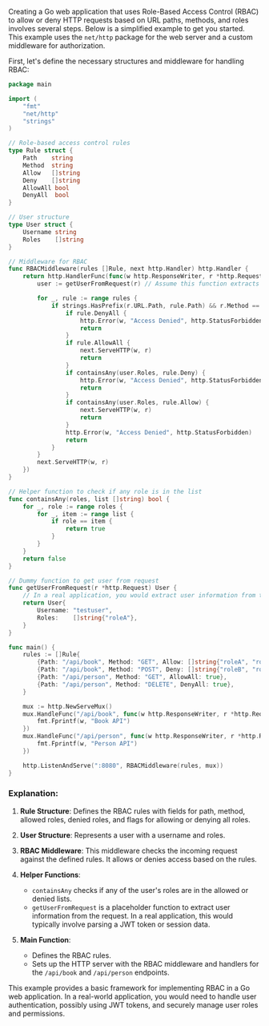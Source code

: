 Creating a Go web application that uses Role-Based Access Control (RBAC) to allow or deny HTTP requests based on URL paths, methods, and roles involves several steps. Below is a simplified example to get you started. This example uses the `net/http` package for the web server and a custom middleware for authorization.

First, let's define the necessary structures and middleware for handling RBAC:

```go
package main

import (
	"fmt"
	"net/http"
	"strings"
)

// Role-based access control rules
type Rule struct {
	Path    string
	Method  string
	Allow   []string
	Deny    []string
	AllowAll bool
	DenyAll  bool
}

// User structure
type User struct {
	Username string
	Roles    []string
}

// Middleware for RBAC
func RBACMiddleware(rules []Rule, next http.Handler) http.Handler {
	return http.HandlerFunc(func(w http.ResponseWriter, r *http.Request) {
		user := getUserFromRequest(r) // Assume this function extracts user info from the request

		for _, rule := range rules {
			if strings.HasPrefix(r.URL.Path, rule.Path) && r.Method == rule.Method {
				if rule.DenyAll {
					http.Error(w, "Access Denied", http.StatusForbidden)
					return
				}
				if rule.AllowAll {
					next.ServeHTTP(w, r)
					return
				}
				if containsAny(user.Roles, rule.Deny) {
					http.Error(w, "Access Denied", http.StatusForbidden)
					return
				}
				if containsAny(user.Roles, rule.Allow) {
					next.ServeHTTP(w, r)
					return
				}
				http.Error(w, "Access Denied", http.StatusForbidden)
				return
			}
		}
		next.ServeHTTP(w, r)
	})
}

// Helper function to check if any role is in the list
func containsAny(roles, list []string) bool {
	for _, role := range roles {
		for _, item := range list {
			if role == item {
				return true
			}
		}
	}
	return false
}

// Dummy function to get user from request
func getUserFromRequest(r *http.Request) User {
	// In a real application, you would extract user information from the request (e.g., from a JWT token)
	return User{
		Username: "testuser",
		Roles:    []string{"roleA"},
	}
}

func main() {
	rules := []Rule{
		{Path: "/api/book", Method: "GET", Allow: []string{"roleA", "roleB"}},
		{Path: "/api/book", Method: "POST", Deny: []string{"roleB", "roleC"}},
		{Path: "/api/person", Method: "GET", AllowAll: true},
		{Path: "/api/person", Method: "DELETE", DenyAll: true},
	}

	mux := http.NewServeMux()
	mux.HandleFunc("/api/book", func(w http.ResponseWriter, r *http.Request) {
		fmt.Fprintf(w, "Book API")
	})
	mux.HandleFunc("/api/person", func(w http.ResponseWriter, r *http.Request) {
		fmt.Fprintf(w, "Person API")
	})

	http.ListenAndServe(":8080", RBACMiddleware(rules, mux))
}
```

### Explanation:

1. **Rule Structure**: Defines the RBAC rules with fields for path, method, allowed roles, denied roles, and flags for allowing or denying all roles.

2. **User Structure**: Represents a user with a username and roles.

3. **RBAC Middleware**: This middleware checks the incoming request against the defined rules. It allows or denies access based on the rules.

4. **Helper Functions**: 
   - `containsAny` checks if any of the user's roles are in the allowed or denied lists.
   - `getUserFromRequest` is a placeholder function to extract user information from the request. In a real application, this would typically involve parsing a JWT token or session data.

5. **Main Function**: 
   - Defines the RBAC rules.
   - Sets up the HTTP server with the RBAC middleware and handlers for the `/api/book` and `/api/person` endpoints.

This example provides a basic framework for implementing RBAC in a Go web application. In a real-world application, you would need to handle user authentication, possibly using JWT tokens, and securely manage user roles and permissions.